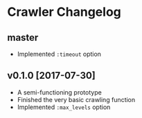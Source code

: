 # Crawler Changelog

## master

- Implemented `:timeout` option

## v0.1.0 [2017-07-30]

- A semi-functioning prototype
- Finished the very basic crawling function
- Implemented `:max_levels` option
